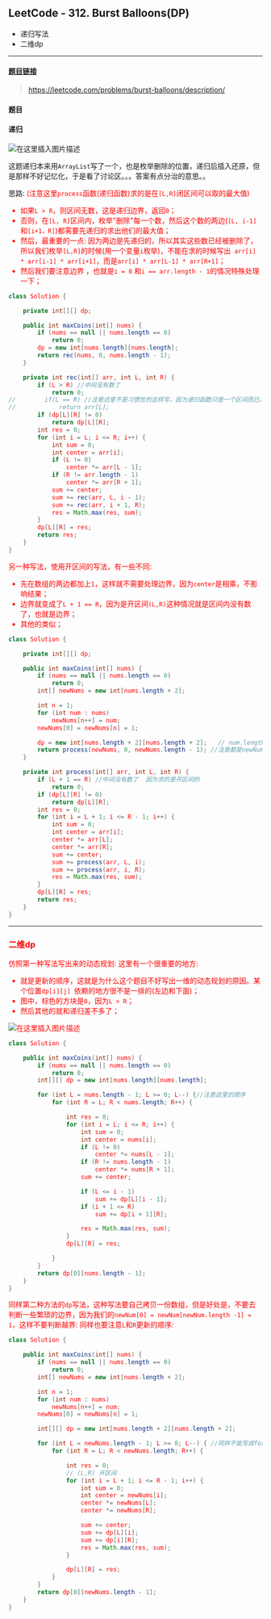 ﻿## LeetCode - 312. Burst Balloons(DP)

* 递归写法
* 二维dp

***
#### [题目链接](https://leetcode.com/problems/burst-balloons/description/)

> https://leetcode.com/problems/burst-balloons/description/

#### 题目

#### 递归
![在这里插入图片描述](images/312_t.png)

这题递归本来用`ArrayList`写了一个，也是枚举删除的位置，递归后插入还原，但是那样不好记忆化，于是看了讨论区。。。答案有点分治的意思。。

思路: <font color = red>(注意这里`process`函数(递归函数)求的是在`[L,R]`闭区间可以取的最大值)

* 如果`L > R`，则区间无数，这是递归边界，返回`0`；
* 否则，在`[L, R]`区间内，枚举"删除"每一个数，然后<font color = red>这个数的两边(`[L, i-1]` 和`[i+1，R]`)都需要先递归的求出他们的最大值；
* 然后，最重要的一点: <font color = red>因为两边是先递归的，所以其实这些数已经被删除了，所以我们枚举`[L,R]`的时候(用一个变量`i`枚举)，不能在求的时候写出` arr[i] * arr[i-1] * arr[i+1]`，而是`arr[i] * arr[L-1] * arr[R+1]`；
* 然后我们要注意边界 ，也就是`i = 0` 和`i == arr.length - 1`的情况特殊处理一下；


```java
class Solution {

    private int[][] dp;

    public int maxCoins(int[] nums) {
        if (nums == null || nums.length == 0)
            return 0;
        dp = new int[nums.length][nums.length];
        return rec(nums, 0, nums.length - 1);
    }

    private int rec(int[] arr, int L, int R) {
        if (L > R) //中间没有数了
            return 0;
//        if(L == R) //注意这里不是习惯性的这样写，因为递归函数只是一个区间而已，并不是真的只剩下一个数了
//            return arr[L];
        if (dp[L][R] != 0)
            return dp[L][R];
        int res = 0;
        for (int i = L; i <= R; i++) {
            int sum = 0;
            int center = arr[i];
            if (L != 0)
                center *= arr[L - 1];
            if (R != arr.length - 1)
                center *= arr[R + 1];
            sum += center;
            sum += rec(arr, L, i - 1);
            sum += rec(arr, i + 1, R);
            res = Math.max(res, sum);
        }
        dp[L][R] = res;
        return res;
    }
}
```

另一种写法，使用开区间的写法，有一些不同: 

* 先在数组的两边都加上`1`，这样就不需要处理边界，因为`center`是相乘，不影响结果；
* 边界就变成了`L + 1 == R`，因为是开区间`(L,R)`这种情况就是区间内没有数了，也就是边界；
* 其他的类似；

```java
class Solution {

    private int[][] dp;

    public int maxCoins(int[] nums) {
        if (nums == null || nums.length == 0)
            return 0;
        int[] newNums = new int[nums.length + 2];

        int n = 1;
        for (int num : nums)
            newNums[n++] = num;
        newNums[0] = newNums[n] = 1;

        dp = new int[nums.length + 2][nums.length + 2];   // num.length + 2
        return process(newNums, 0, newNums.length - 1); //注意都是newNum   实际求的是  [1,newNums.length-2]
    }

    private int process(int[] arr, int L, int R) {
        if (L + 1 == R) //中间没有数了  因为求的是开区间的
            return 0;
        if (dp[L][R] != 0)
            return dp[L][R];
        int res = 0;
        for (int i = L + 1; i <= R - 1; i++) {
            int sum = 0;
            int center = arr[i];
            center *= arr[L];
            center *= arr[R];
            sum += center;
            sum += process(arr, L, i);
            sum += process(arr, i, R);
            res = Math.max(res, sum);
        }
        dp[L][R] = res;
        return res;
    }
}
```
***
### 二维dp

仿照第一种写法写出来的动态规划: 
这里有一个很重要的地方: 
* <font color=  red>就是更新的顺序，这就是为什么这个题目不好写出一维的动态规划的原因。某个位置`dp[i][j] `依赖的地方很不是一排的(左边和下面)；
* 图中，棕色的方块是`0`，因为`L > R`；
* 然后其他的就和递归差不多了；

![在这里插入图片描述](images/312_s.png)
```java
class Solution {

    public int maxCoins(int[] nums) {
        if (nums == null || nums.length == 0)
            return 0;
        int[][] dp = new int[nums.length][nums.length];

        for (int L = nums.length - 1; L >= 0; L--) {//注意这里的顺序
            for (int R = L; R < nums.length; R++) {

                int res = 0;
                for (int i = L; i <= R; i++) {
                    int sum = 0;
                    int center = nums[i];
                    if (L != 0)
                        center *= nums[L - 1];
                    if (R != nums.length - 1)
                        center *= nums[R + 1];
                    sum += center;

                    if (L <= i - 1)
                        sum += dp[L][i - 1];
                    if (i + 1 <= R)
                        sum += dp[i + 1][R];

                    res = Math.max(res, sum);
                }
                dp[L][R] = res;

            }
        }
        return dp[0][nums.length - 1];
    }
}
```
同样第二种方法的`dp`写法，<font color = red>这种写法要自己拷贝一份数组，但是好处是，不要去判断一些繁琐的边界，因为我们的`newNum[0] = newNum[newNum.length -1] = 1`，这样不要判断越界: 同样也要注意`L`和`R`更新的顺序:  </font>

```java
class Solution {

    public int maxCoins(int[] nums) {
        if (nums == null || nums.length == 0)
            return 0;
        int[] newNums = new int[nums.length + 2];

        int n = 1;
        for (int num : nums)
            newNums[n++] = num;
        newNums[0] = newNums[n] = 1;

        int[][] dp = new int[nums.length + 2][nums.length + 2];

        for (int L = newNums.length - 1; L >= 0; L--) { //同样不能写成for(int L = 0; L < newNums.length; L++)
            for (int R = L; R < newNums.length; R++) {

                int res = 0;
                // (L,R) 开区间
                for (int i = L + 1; i <= R - 1; i++) {
                    int sum = 0;
                    int center = newNums[i];
                    center *= newNums[L];
                    center *= newNums[R];

                    sum += center;
                    sum += dp[L][i];
                    sum += dp[i][R];
                    res = Math.max(res, sum);
                }

                dp[L][R] = res;
            }
        }
        return dp[0][newNums.length - 1];
    }
}
```

